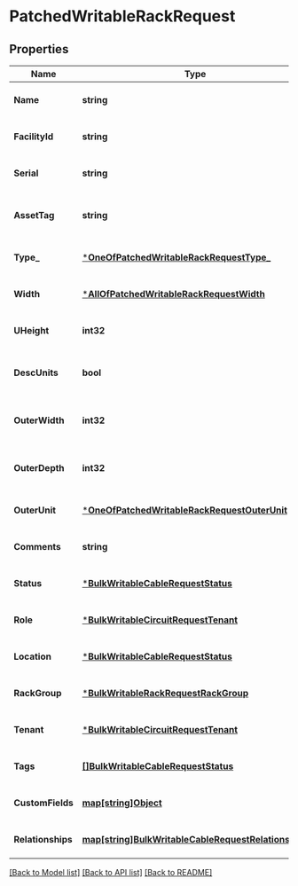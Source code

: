 # PatchedWritableRackRequest

## Properties
Name | Type | Description | Notes
------------ | ------------- | ------------- | -------------
**Name** | **string** |  | [optional] [default to null]
**FacilityId** | **string** | Locally-assigned identifier | [optional] [default to null]
**Serial** | **string** |  | [optional] [default to null]
**AssetTag** | **string** | A unique tag used to identify this rack | [optional] [default to null]
**Type_** | [***OneOfPatchedWritableRackRequestType_**](OneOfPatchedWritableRackRequestType_.md) |  | [optional] [default to null]
**Width** | [***AllOfPatchedWritableRackRequestWidth**](AllOfPatchedWritableRackRequestWidth.md) | Rail-to-rail width | [optional] [default to null]
**UHeight** | **int32** | Height in rack units | [optional] [default to null]
**DescUnits** | **bool** | Units are numbered top-to-bottom | [optional] [default to null]
**OuterWidth** | **int32** | Outer dimension of rack (width) | [optional] [default to null]
**OuterDepth** | **int32** | Outer dimension of rack (depth) | [optional] [default to null]
**OuterUnit** | [***OneOfPatchedWritableRackRequestOuterUnit**](OneOfPatchedWritableRackRequestOuterUnit.md) |  | [optional] [default to null]
**Comments** | **string** |  | [optional] [default to null]
**Status** | [***BulkWritableCableRequestStatus**](BulkWritableCableRequest_status.md) |  | [optional] [default to null]
**Role** | [***BulkWritableCircuitRequestTenant**](BulkWritableCircuitRequest_tenant.md) |  | [optional] [default to null]
**Location** | [***BulkWritableCableRequestStatus**](BulkWritableCableRequest_status.md) |  | [optional] [default to null]
**RackGroup** | [***BulkWritableRackRequestRackGroup**](BulkWritableRackRequest_rack_group.md) |  | [optional] [default to null]
**Tenant** | [***BulkWritableCircuitRequestTenant**](BulkWritableCircuitRequest_tenant.md) |  | [optional] [default to null]
**Tags** | [**[]BulkWritableCableRequestStatus**](BulkWritableCableRequest_status.md) |  | [optional] [default to null]
**CustomFields** | [**map[string]Object**](.md) |  | [optional] [default to null]
**Relationships** | [**map[string]BulkWritableCableRequestRelationships**](BulkWritableCableRequest_relationships.md) |  | [optional] [default to null]

[[Back to Model list]](../README.md#documentation-for-models) [[Back to API list]](../README.md#documentation-for-api-endpoints) [[Back to README]](../README.md)

